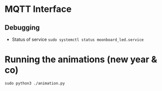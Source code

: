 # MQTT Interface
## Debugging
+ Status of service `sudo systemctl status moonboard_led.service `


# Running the animations (new year & co)
```
sudo python3 ./animation.py
```
